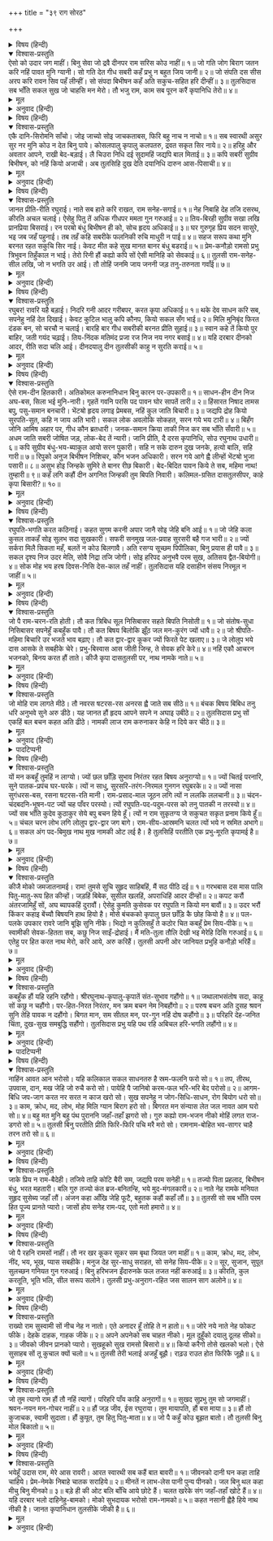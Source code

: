 +++
title = "३९ राग सोरठ"

+++


<details><summary>विषय (हिन्दी)</summary>

(१६२)
</details>

<details open><summary>विश्वास-प्रस्तुति</summary>
ऐसो को उदार जग माहीं।  
बिनु सेवा जो द्रवै दीनपर राम सरिस कोउ नाहीं॥ १॥  
जो गति जोग बिराग जतन करि नहिं पावत मुनि ग्यानी।  
सो गति देत गीध सबरी कहँ प्रभु न बहुत जिय जानी॥ २॥  
जो संपति दस सीस अरप करि रावन सिव पहँ लीन्हीं।  
सो संपदा बिभीषन कहँ अति सकुच-सहित हरि दीन्हीं॥ ३॥  
तुलसिदास सब भाँति सकल सुख जो चाहसि मन मेरो।  
तौ भजु राम, काम सब पूरन करैं कृपानिधि तेरो॥ ४॥
</details>

<details><summary>मूल</summary>

ऐसो को उदार जग माहीं।  
बिनु सेवा जो द्रवै दीनपर राम सरिस कोउ नाहीं॥ १॥  
जो गति जोग बिराग जतन करि नहिं पावत मुनि ग्यानी।  
सो गति देत गीध सबरी कहँ प्रभु न बहुत जिय जानी॥ २॥  
जो संपति दस सीस अरप करि रावन सिव पहँ लीन्हीं।  
सो संपदा बिभीषन कहँ अति सकुच-सहित हरि दीन्हीं॥ ३॥  
तुलसिदास सब भाँति सकल सुख जो चाहसि मन मेरो।  
तौ भजु राम, काम सब पूरन करैं कृपानिधि तेरो॥ ४॥
</details>

<details><summary>अनुवाद (हिन्दी)</summary>

भावार्थ—संसारमें ऐसा कौन उदार है, जो बिना ही सेवा किये दीन-दु:खियोंपर (उन्हें देखते ही) द्रवित हो जाता हो? ऐसे एक श्रीरामचन्द्र ही हैं, उनके समान दूसरा कोई नहीं॥ १॥ बड़े-बड़े ज्ञानी मुनि योग, वैराग्य आदि अनेक साधन करके भी जिस परम गतिको नहीं पाते, वह गति प्रभु रघुनाथजीने गीध और शबरीतकको दे दी और उसको उन्होंने अपने मनमें कुछ बहुत नहीं समझा॥ २॥ जिस सम्पत्तिको रावणने शिवजीको अपने दसों सिर चढ़ाकर प्राप्त किया था; वही सम्पत्ति श्रीरामजीने बड़े ही संकोचके साथ विभीषणको दे डाली॥ ३॥ तुलसीदास कहते हैं कि अरे मेरे मन, जो तू सब तरहसे सब सुख चाहता है, तो श्रीरामजीका भजन कर। कृपानिधान प्रभु तेरी सारी कामनाएँ पूरी कर देंगे॥ ४॥
</details>

<details><summary>विषय (हिन्दी)</summary>

(१६३)
</details>

<details open><summary>विश्वास-प्रस्तुति</summary>
एकै दानि-सिरोमनि साँचो।  
जोइ जाच्यो सोइ जाचकताबस, फिरि बहु नाच न नाचो॥ १॥  
सब स्वारथी असुर सुर नर मुनि कोउ न देत बिनु पाये।  
कोसलपालु कृपालु कलपतरु, द्रवत सकृत सिर नाये॥ २॥  
हरिहु और अवतार आपने, राखी बेद-बड़ाई।  
लै चिउरा निधि दई सुदामहिं जद्यपि बाल मिताई॥ ३॥  
कपि सबरी सुग्रीव बिभीषन, को नहिं कियो अजाची।  
अब तुलसिहि दुख देति दयानिधि दारुन आस-पिसाची॥ ४॥
</details>

<details><summary>मूल</summary>

एकै दानि-सिरोमनि साँचो।  
जोइ जाच्यो सोइ जाचकताबस, फिरि बहु नाच न नाचो॥ १॥  
सब स्वारथी असुर सुर नर मुनि कोउ न देत बिनु पाये।  
कोसलपालु कृपालु कलपतरु, द्रवत सकृत सिर नाये॥ २॥  
हरिहु और अवतार आपने, राखी बेद-बड़ाई।  
लै चिउरा निधि दई सुदामहिं जद्यपि बाल मिताई॥ ३॥  
कपि सबरी सुग्रीव बिभीषन, को नहिं कियो अजाची।  
अब तुलसिहि दुख देति दयानिधि दारुन आस-पिसाची॥ ४॥
</details>

<details><summary>अनुवाद (हिन्दी)</summary>

भावार्थ—हे श्रीराम! सच्चे दानियोंमें शिरोमणि एक आप ही हैं। जिस किसीने (एक बार) आपसे माँगा, फिर उसे माँगनेके लिये बहुत नाच नहीं नाचने पड़े अर्थात् वह पूर्णकाम हो गया॥ १॥ दैत्य, देवता, मनुष्य, मुनि—ये सभी स्वार्थी हैं। बिना कुछ लिये कोई कुछ नहीं देते। किन्तु हे कोशलपति! आप ऐसे कृपालु कल्पतरु हैं, जो एक बार प्रणाम करते ही कृपावश पिघल जाते हैं॥ २॥ आपने अपने दूसरे-दूसरे अवतारोंमें भी वेदोंकी मर्यादा पाली है। जैसे, यद्यपि सुदामासे आपकी बचपनकी मित्रता थी, पर उससे जब चिउरा ले लिये, तभी उसे सम्पत्ति प्रदान की॥ ३॥ हे रामजी! आपने सुग्रीव, शबरी, विभीषण और हनुमान् इनमेंसे किस-किसको याचनारहित (पूर्णकाम) नहीं कर दिया। हे दयानिधे! अब तुलसीको यह दारुण आशारूपी पिशाचिनी दु:ख दे रही है (इससे मेरा पिण्ड छुड़ा दो और मुझे भी अपने दर्शन देकर कृतार्थ करो)॥ ४॥
</details>

<details><summary>विषय (हिन्दी)</summary>

(१६४)
</details>

<details open><summary>विश्वास-प्रस्तुति</summary>
जानत प्रीति-रीति रघुराई।  
नाते सब हाते करि राखत, राम सनेह-सगाई॥ १॥  
नेह निबाहि देह तजि दसरथ, कीरति अचल चलाई।  
ऐसेहु पितु तें अधिक गीधपर ममता गुन गरुआई॥ २॥  
तिय-बिरही सुग्रीव सखा लखि प्रानप्रिया बिसराई।  
रन परॺो बंधु बिभीषन ही को, सोच हृदय अधिकाई॥ ३॥  
घर गुरुगृह प्रिय सदन सासुरे, भइ जब जहँ पहुनाई।  
तब तहँ कहि सबरीके फलनिकी रुचि माधुरी न पाई॥ ४॥  
सहज सरूप कथा मुनि बरनत रहत सकुचि सिर नाई।  
केवट मीत कहे सुख मानत बानर बंधु बडराई॥ ५॥  
प्रेम-कनौड़ो रामसो प्रभु त्रिभुवन तिहुँकाल न भाई।  
तेरो रिनी हौं कह्यो कपि सों ऐसी मानिहि को सेवकाई॥ ६॥  
तुलसी राम-सनेह-सील लखि, जो न भगति उर आई।  
तौ तोहिं जनमि जाय जननी जड़ तनु-तरुनता गवाँई॥ ७॥
</details>

<details><summary>मूल</summary>

जानत प्रीति-रीति रघुराई।  
नाते सब हाते करि राखत, राम सनेह-सगाई॥ १॥  
नेह निबाहि देह तजि दसरथ, कीरति अचल चलाई।  
ऐसेहु पितु तें अधिक गीधपर ममता गुन गरुआई॥ २॥  
तिय-बिरही सुग्रीव सखा लखि प्रानप्रिया बिसराई।  
रन परॺो बंधु बिभीषन ही को, सोच हृदय अधिकाई॥ ३॥  
घर गुरुगृह प्रिय सदन सासुरे, भइ जब जहँ पहुनाई।  
तब तहँ कहि सबरीके फलनिकी रुचि माधुरी न पाई॥ ४॥  
सहज सरूप कथा मुनि बरनत रहत सकुचि सिर नाई।  
केवट मीत कहे सुख मानत बानर बंधु बडराई॥ ५॥  
प्रेम-कनौड़ो रामसो प्रभु त्रिभुवन तिहुँकाल न भाई।  
तेरो रिनी हौं कह्यो कपि सों ऐसी मानिहि को सेवकाई॥ ६॥  
तुलसी राम-सनेह-सील लखि, जो न भगति उर आई।  
तौ तोहिं जनमि जाय जननी जड़ तनु-तरुनता गवाँई॥ ७॥
</details>

<details><summary>अनुवाद (हिन्दी)</summary>

भावार्थ—प्रीतिकी रीति एक श्रीरघुनाथजी ही जानते हैं। श्रीरामजी सब नातोंको छोड़कर केवल प्रेमका ही नाता रखते हैं॥ १॥ जिन महाराज दशरथने प्रेमके निभानेमें शरीर छोड़कर, अपनी अचल कीर्ति स्थापित कर दी, उन प्रेमी पितासे भी आपने जटायु गीधपर अधिक ममता और गुण-गौरवता दिखायी, (दशरथका मरण रामके सामने नहीं हुआ, परन्तु प्यारे गीधके प्राण तो रामकी गोदमें निकले और हाथों पिण्डदान देकर उसका उद्धार किया)॥ २॥ मित्र सुग्रीवको स्त्रीके विरहमें देखकर आपने अपनी प्राणाधिका प्यारी सीताजीको भी भुला दिया (जानकीजीका पता लगानेकी बात भुला पहले बालिको मारकर सुग्रीवका दु:ख दूर किया)। रणभूमिमें शक्तिके लगनेसे प्यारे भाई लक्ष्मण मूर्च्छित होकर पड़े हैं, पर (उनका दु:ख भूलकर) आप हृदयमें विभीषणहीकी चिन्ता करने लगे (कि जब लक्ष्मण ही न बचेंगे, तब मैं रावणके साथ युद्ध करके क्या करूँगा? ऐसा होनेपर वानर, भालु तो अपने घर चले जायँगे, परन्तु बेचारा विभीषण कहाँ जायगा?)॥ ३॥ घरमें, गुरु वसिष्ठके आश्रममें, प्रिय मित्रोंके यहाँ अथवा ससुरालमें, जब-जब जहाँ आपकी मेहमानी हुई, तब वहाँ आपने यही कहा, कि मुझे जैसा शबरीके बेरोंमें स्वाद और मिठास मिला था, वैसा कहीं नहीं मिला॥ ४॥ जब मुनिलोग आपके सहज स्वरूप अर्थात् निर्गुण परमात्म-स्वरूपका बखान करने लगते हैं, तब तो आप लज्जाके मारे सिर झुका लिया करते हैं। किन्तु जब केवट और बंदर आपको ‘मित्र’ एवं ‘भाई’ कहते हैं, तो अपनी बड़ाई मानते हैं (अथवा केवटका मित्र कहे जानेपर आप प्रसन्न होते हैं और वानरबन्धु कहलानेमें अपना बड़प्पन समझते हैं)॥ ५॥ हे भाई! रघुनाथजीके समान प्रेमके वश रहनेवाला तीनों लोकों और तीनों कालोंमें दूसरा कोई नहीं है। जिन्होंने हनुमान् जी से यहाँतक कह दिया कि ‘मैं तेरा ऋणी हूँ’ उनके समान सेवाके लिये कृतज्ञ होनेवाला और कौन है?॥ ६॥ हे तुलसी! श्रीरामचन्द्रजीका ऐसा स्नेह और शील देखकर भी उनके प्रति यदि तेरे हृदयमें भक्तिका उदय न हुआ, तो तुझे जन्म देकर तेरी माँने व्यर्थ ही अपनी जवानी खोयी॥ ७॥
</details>

<details><summary>विषय (हिन्दी)</summary>

(१६५)
</details>

<details open><summary>विश्वास-प्रस्तुति</summary>
रघुबर! रावरि यहै बड़ाई।  
निदरि गनी आदर गरीबपर, करत कृपा अधिकाई॥ १॥  
थके देव साधन करि सब, सपनेहु नहिं देत दिखाई।  
केवट कुटिल भालु कपि कौनप, कियो सकल सँग भाई॥ २॥  
मिलि मुनिबृंद फिरत दंडक बन, सो चरचौ न चलाई।  
बारहि बार गीध सबरीकी बरनत प्रीति सुहाई॥ ३॥  
स्वान कहे तें कियो पुर बाहिर, जती गयंद चढ़ाई।  
तिय-निंदक मतिमंद प्रजा रज निज नय नगर बसाई॥ ४॥  
यहि दरबार दीनको आदर, रीति सदा चलि आई।  
दीनदयालु दीन तुलसीकी काहु न सुरति कराई॥ ५॥
</details>

<details><summary>मूल</summary>

रघुबर! रावरि यहै बड़ाई।  
निदरि गनी आदर गरीबपर, करत कृपा अधिकाई॥ १॥  
थके देव साधन करि सब, सपनेहु नहिं देत दिखाई।  
केवट कुटिल भालु कपि कौनप, कियो सकल सँग भाई॥ २॥  
मिलि मुनिबृंद फिरत दंडक बन, सो चरचौ न चलाई।  
बारहि बार गीध सबरीकी बरनत प्रीति सुहाई॥ ३॥  
स्वान कहे तें कियो पुर बाहिर, जती गयंद चढ़ाई।  
तिय-निंदक मतिमंद प्रजा रज निज नय नगर बसाई॥ ४॥  
यहि दरबार दीनको आदर, रीति सदा चलि आई।  
दीनदयालु दीन तुलसीकी काहु न सुरति कराई॥ ५॥
</details>

<details><summary>अनुवाद (हिन्दी)</summary>

भावार्थ—हे रघुश्रेष्ठ! आपकी यही बड़ाई है कि आप धनियोंका—धनान्धों या गण्यमान्योंका (धन, विद्या या पदके अभिमानियोंका) अनादर कर गरीबोंका आदर करते हैं, उनपर बड़ी कृपा करते हैं॥ १॥ देवता अनेक साधन करके थक गये, पर उन्हें आपने स्वप्नमें भी दर्शन न दिया, किन्तु निषाद एवं कपटी रीछ, बंदर और राक्षस (विभीषण)-के साथ भाई-चारा कर लिया, (इसीलिये कि ये सब दीन-निरभिमानी थे)॥ २॥ दण्डकारण्यमें घूमते तो फिरे मुनियोंके साथ हिलमिलकर, परन्तु उनकी तो चर्चातक नहीं चलायी, लेकिन गीध (जटायु) और शबरीके प्रेमका बारंबार सुन्दर बखान करना आपको सदा अच्छा लगा। (यहाँ भी वही दीनता और निरभिमानकी बात है)॥ ३॥ कुत्तेके कहनेपर संन्यासीको तो हाथीपर चढ़ाकर नगरके बाहर निकाल दिया और श्रीसीताजीकी झूठी निन्दा करनेवाले मूर्ख धोबीको अपनी प्रजा समझकर, नीतिसे अपने नगर अयोध्यामें बसा लिया (क्योंकि वह दीन-गरीब था)॥ ४॥ (इससे सिद्ध है कि) इस दरबारमें, रामराज्यमें, दीनोंके आदर करनेकी रीति सदासे चली आ रही है। किन्तु हे दीनदयालु! (क्या) इस दीन तुलसीका ध्यान आपको (आजतक) किसीने नहीं दिलाया॥ ५॥
</details>

<details><summary>विषय (हिन्दी)</summary>

(१६६)
</details>

<details open><summary>विश्वास-प्रस्तुति</summary>
ऐसे राम-दीन हितकारी।  
अतिकोमल करुनानिधान बिनु कारन पर-उपकारी॥ १॥  
साधन-हीन दीन निज अघ-बस, सिला भई मुनि-नारी।  
गृहतें गवनि परसि पद पावन घोर सापतें तारी॥ २॥  
हिंसारत निषाद तामस बपु, पसु-समान बनचारी।  
भेंटॺो हृदय लगाइ प्रेमबस, नहिं कुल जाति बिचारी॥ ३॥  
जद्यपि द्रोह कियो सुरपति-सुत, कहि न जाय अति भारी।  
सकल लोक अवलोकि सोकहत, सरन गये भय टारी॥ ४॥  
बिहँग जोनि आमिष अहार पर, गीध कौन ब्रतधारी।  
जनक-समान क्रिया ताकी निज कर सब भाँति सँवारी॥ ५॥  
अधम जाति सबरी जोषित जड़, लोक-बेद तें न्यारी।  
जानि प्रीति, दै दरस कृपानिधि, सोउ रघुनाथ उधारी॥ ६॥  
कपि सुग्रीव बंधु-भय-ब्याकुल आयो सरन पुकारी।  
सहि न सके दारुन दुख जनके, हत्यो बालि, सहि गारी॥ ७॥  
रिपुको अनुज बिभीषन निशिचर, कौन भजन अधिकारी।  
सरन गये आगे ह्वै लीन्हों भेंटॺो भुजा पसारी॥ ८॥  
असुभ होइ जिन्हके सुमिरे ते बानर रीछ बिकारी।  
बेद-बिदित पावन किये ते सब, महिमा नाथ! तुम्हारी॥ ९॥  
कहँ लगि कहौं दीन अगनित जिन्हकी तुम बिपति निवारी।  
कलिमल-ग्रसित दासतुलसीपर, काहे कृपा बिसारी?॥ १०॥
</details>

<details><summary>मूल</summary>

ऐसे राम-दीन हितकारी।  
अतिकोमल करुनानिधान बिनु कारन पर-उपकारी॥ १॥  
साधन-हीन दीन निज अघ-बस, सिला भई मुनि-नारी।  
गृहतें गवनि परसि पद पावन घोर सापतें तारी॥ २॥  
हिंसारत निषाद तामस बपु, पसु-समान बनचारी।  
भेंटॺो हृदय लगाइ प्रेमबस, नहिं कुल जाति बिचारी॥ ३॥  
जद्यपि द्रोह कियो सुरपति-सुत, कहि न जाय अति भारी।  
सकल लोक अवलोकि सोकहत, सरन गये भय टारी॥ ४॥  
बिहँग जोनि आमिष अहार पर, गीध कौन ब्रतधारी।  
जनक-समान क्रिया ताकी निज कर सब भाँति सँवारी॥ ५॥  
अधम जाति सबरी जोषित जड़, लोक-बेद तें न्यारी।  
जानि प्रीति, दै दरस कृपानिधि, सोउ रघुनाथ उधारी॥ ६॥  
कपि सुग्रीव बंधु-भय-ब्याकुल आयो सरन पुकारी।  
सहि न सके दारुन दुख जनके, हत्यो बालि, सहि गारी॥ ७॥  
रिपुको अनुज बिभीषन निशिचर, कौन भजन अधिकारी।  
सरन गये आगे ह्वै लीन्हों भेंटॺो भुजा पसारी॥ ८॥  
असुभ होइ जिन्हके सुमिरे ते बानर रीछ बिकारी।  
बेद-बिदित पावन किये ते सब, महिमा नाथ! तुम्हारी॥ ९॥  
कहँ लगि कहौं दीन अगनित जिन्हकी तुम बिपति निवारी।  
कलिमल-ग्रसित दासतुलसीपर, काहे कृपा बिसारी?॥ १०॥
</details>

<details><summary>अनुवाद (हिन्दी)</summary>

भावार्थ—दीनोंका ऐसा हित करनेवाले श्रीरामचन्द्रजी हैं, वे अति कोमल, करुणाके भण्डार और बिना ही कारण दूसरोंका उपकार करनेवाले हैं॥ १॥ साधनोंसे रहित, दीन, गौतम ऋषिकी स्त्री अहल्या, अपने पापोंके कारण शिला हो गयी थी। उसे आपने घरसे चलकर, अपने पवित्र चरणसे छूकर, घोर शापसे छुड़ा दिया॥ २॥ हिंसामें रत गुह निषाद जिसका तामसी शरीर था, और जो पशुकी तरह वनमें फिरता रहता था, उसे आपने वंश और जातिका विचार किये बिना ही, प्रेमके वश होकर हृदयसे लगा लिया॥ ३॥ यद्यपि इन्द्रके पुत्र जयन्तने (काकरूपसे श्रीसीताजीके चरणमें चोंच मारकर) इतना भारी अपराध किया था, कि कुछ कहा नहीं जा सकता तथापि जब वह (बाणके मारे घबराकर रक्षाके लिये) सब लोकोंको देख फिरा और फिर शोकसे व्याकुल होकर शरणमें आया, तब उसका सारा भय दूर कर दिया॥ ४॥ जटायु गीध पक्षीकी योनिका था, सदा मांस खाया करता था। उसने ऐसा कौन-सा व्रत धारण किया था कि जिसकी आपने अपने हाथसे, पिताके समान अन्त्येष्टि-क्रिया कर सब बातें सुधार दीं, अर्थात्  मुक्ति प्रदान कर दी॥ ५॥ शबरी नीच जातिकी मूर्खा स्त्री थी। जो लोक और वेद दोनोंसे ही बाहर थी। परन्तु उसका सच्चा प्रेम समझकर कृपालु रघुनाथजीने उसे भी कृपापूर्वक दर्शन देकर उद्धार कर दिया॥ ६॥ सुग्रीव बन्दर अपने भाई (बालि)-के भयसे व्याकुल होकर जब पुकारता हुआ आपकी शरणमें आया, तब आप अपने उस दासका दारुण दु:ख नहीं सह सके और गालियाँ सहकर भी बालिका वध कर डाला॥ ७॥ विभीषण, शत्रु (रावण)-का भाई था और जातिका राक्षस था! वह किस भजनका अधिकारी था? किन्तु जब वह आपकी शरणमें आया तब आपने उसे आगे बढ़कर लिया और भुजा पसारकर हृदयसे लगाया॥ ८॥ बन्दर और रीछ ऐसे अधर्मी हैं कि उनका नामतक लेनेसे अमंगल होता है, किंतु हे नाथ! उनको भी आपने पवित्र बना दिया। वेद इस बातके साक्षी हैं। यह सब आपकी महिमा है॥ ९॥ मैं कहाँतक कहूँ ऐसे असंख्य दीन हैं, जिनकी विपत्तियाँ आपने दूर कर दी हैं, किन्तु न जाने इस तुलसीदासपर, जो कलियुगके पापोंसे जकड़ा हुआ है, आप कृपा करना क्यों भूल गये॥ १०॥
</details>

<details><summary>विषय (हिन्दी)</summary>

(१६७)
</details>

<details open><summary>विश्वास-प्रस्तुति</summary>
रघुपति-भगति करत कठिनाई।  
कहत सुगम करनी अपार जानै सोइ जेहि बनि आई॥ १॥  
जो जेहि कला कुसल ताकहँ सोइ सुलभ सदा सुखकारी।  
सफरी सनमुख जल-प्रवाह सुरसरी बहै गज भारी॥ २॥  
ज्यों सर्करा मिलै सिकता महँ, बलतें न कोउ बिलगावै।  
अति रसग्य सूच्छम पिपीलिका, बिनु प्रयास ही पावै॥ ३॥  
सकल दृश्य निज उदर मेलि, सोवै निद्रा तजि जोगी।  
सोइ हरिपद अनुभवै परम सुख, अतिसय द्वैत-बियोगी॥ ४॥  
सोक मोह भय हरष दिवस-निसि देस-काल तहँ नाहीं।  
तुलसिदास यहि दसाहीन संसय निरमूल न जाहीं॥ ५॥
</details>

<details><summary>मूल</summary>

रघुपति-भगति करत कठिनाई।  
कहत सुगम करनी अपार जानै सोइ जेहि बनि आई॥ १॥  
जो जेहि कला कुसल ताकहँ सोइ सुलभ सदा सुखकारी।  
सफरी सनमुख जल-प्रवाह सुरसरी बहै गज भारी॥ २॥  
ज्यों सर्करा मिलै सिकता महँ, बलतें न कोउ बिलगावै।  
अति रसग्य सूच्छम पिपीलिका, बिनु प्रयास ही पावै॥ ३॥  
सकल दृश्य निज उदर मेलि, सोवै निद्रा तजि जोगी।  
सोइ हरिपद अनुभवै परम सुख, अतिसय द्वैत-बियोगी॥ ४॥  
सोक मोह भय हरष दिवस-निसि देस-काल तहँ नाहीं।  
तुलसिदास यहि दसाहीन संसय निरमूल न जाहीं॥ ५॥
</details>

<details><summary>अनुवाद (हिन्दी)</summary>

भावार्थ—श्रीरघुनाथजीकी भक्ति करनेमें बड़ी कठिनता है। कहना तो सहज है, पर उसका करना कठिन। इसे वही जानता है जिससे वह करते बन गयी॥ १॥ जो जिस कलामें चतुर हैं, उसीके लिये वह सरल और सदा सुख देनेवाली है। जैसे (छोटी-सी) मछली तो गंगाजीकी धाराके सामने चली जाती है, पर बड़ा भारी हाथी बह जाता है (क्योंकि मछलीकी तरह उसमें तैरना नहीं जानता)॥ २॥ जैसे यदि धूलमें चीनी मिल जाय तो उसे कोई भी जोर लगाकर अलग नहीं कर सकता, किन्तु उसके रसको जाननेवाली एक छोटी-सी चींटी उसे अनायास ही (अलग करके) पा जाती है॥ ३॥ जो योगी दृश्यमात्रको अपने पेटमें रख (ब्रह्ममें मायाको समेटकर, परमेश्वररूप कारणमें कार्यरूप जगत् का लय करके) (अज्ञान) निद्राको त्यागकर सोता है, वही द्वैतसे आत्यन्तिकरूपसे मुक्त हुआ पुरुष भगवान् के परम पदके परमानन्दकी प्रत्यक्ष अनुभूति कर सकता है॥ ४॥ इस अवस्थामें शोक, मोह, भय, हर्ष, दिन-रात और देश-काल नहीं रह जाते। (एक सच्चिदानन्दघन प्रभु ही रह जाता है।) किन्तु हे तुलसीदास! जबतक इस दशाकी प्राप्ति नहीं होती, तबतक संशयका समूल नाश नहीं होता॥ ५॥
</details>

<details><summary>विषय (हिन्दी)</summary>

(१६८)
</details>

<details open><summary>विश्वास-प्रस्तुति</summary>
जो पै राम-चरन-रति होती।  
तौ कत त्रिबिध सूल निसिबासर सहते बिपति निसोती॥ १॥  
जो संतोष-सुधा निसिबासर सपनेहुँ कबहुँक पावै।  
तौ कत बिषय बिलोकि झूँठ जल मन-कुरंग ज्यों धावै॥ २॥  
जो श्रीपति-महिमा बिचारि उर भजते भाव बढ़ाए।  
तौ कत द्वार-द्वार कूकर ज्यों फिरते पेट खलाए॥ ३॥  
जे लोलुप भये दास आसके ते सबहीके चेरे।  
प्रभु-बिस्वास आस जीती जिन्ह, ते सेवक हरि केरे॥ ४॥  
नहिं एकौ आचरन भजनको, बिनय करत हौं ताते।  
कीजै कृपा दासतुलसी पर, नाथ नामके नाते॥ ५॥
</details>

<details><summary>मूल</summary>

जो पै राम-चरन-रति होती।  
तौ कत त्रिबिध सूल निसिबासर सहते बिपति निसोती॥ १॥  
जो संतोष-सुधा निसिबासर सपनेहुँ कबहुँक पावै।  
तौ कत बिषय बिलोकि झूँठ जल मन-कुरंग ज्यों धावै॥ २॥  
जो श्रीपति-महिमा बिचारि उर भजते भाव बढ़ाए।  
तौ कत द्वार-द्वार कूकर ज्यों फिरते पेट खलाए॥ ३॥  
जे लोलुप भये दास आसके ते सबहीके चेरे।  
प्रभु-बिस्वास आस जीती जिन्ह, ते सेवक हरि केरे॥ ४॥  
नहिं एकौ आचरन भजनको, बिनय करत हौं ताते।  
कीजै कृपा दासतुलसी पर, नाथ नामके नाते॥ ५॥
</details>

<details><summary>अनुवाद (हिन्दी)</summary>

भावार्थ—यदि श्रीरामचन्द्रजीके चरणोंमें प्रेम होता, तो रात-दिन तीनों प्रकारके कष्ट और निखालिस विपत्ति ही क्यों सहनी पड़ती॥ १॥ यदि यह मन दिन-रातमें कभी स्वप्नमें भी सन्तोषरूपी अमृत पा जाय तो विषयरूपी झूठे मृग-जलको देखकर उसके पीछे यह मृग बनकर क्यों दौड़े?॥ २॥ यदि हम भगवान् लक्ष्मीकान्तकी महिमाका हृदयमें विचारकर प्रेम बढ़ाकर उनका भजन करते, तो आज कुत्तेकी तरह द्वार-द्वार पेट दिखाते हुए क्यों मारे-मारे फिरते?॥ ३॥ जो लोभी आशाके दास बन गये हैं, वे तो सभीके गुलाम हैं (विषयोंकी आशा रखनेवालेको ही सबकी गुलामी करनी पड़ती है) और जिन्होंने भगवान् में विश्वास करके आशाको जीत लिया है, वे ही भगवान् के सच्चे सेवक हैं॥ ४॥ मैं आपसे इसलिये विनय कर रहा हूँ कि मुझमें भजनका तो एक भी आचरण नहीं है। (केवल आपका नाम जपता हूँ) हे नाथ! तुलसीदासपर इस नामके नातेसे ही कृपा कीजिये॥ ५॥
</details>

<details><summary>विषय (हिन्दी)</summary>

(१६९)
</details>

<details open><summary>विश्वास-प्रस्तुति</summary>
जो मोहि राम लागते मीठे।  
तौ नवरस षटरस-रस अनरस ह्वै जाते सब सीठे॥ १॥  
बंचक बिषय बिबिध तनु धरि अनुभवे सुने अरु डीठे।  
यह जानत हौं हृदय आपने सपने न अघाइ उबीठे॥ २॥  
तुलसिदास प्रभु सों एकहिं बल बचन कहत अति ढीठे।  
नामकी लाज राम करुनाकर केहि न दिये कर चीठे॥ ३॥
</details>

<details><summary>मूल</summary>

जो मोहि राम लागते मीठे।  
तौ नवरस षटरस-रस अनरस ह्वै जाते सब सीठे॥ १॥  
बंचक बिषय बिबिध तनु धरि अनुभवे सुने अरु डीठे।  
यह जानत हौं हृदय आपने सपने न अघाइ उबीठे॥ २॥  
तुलसिदास प्रभु सों एकहिं बल बचन कहत अति ढीठे।  
नामकी लाज राम करुनाकर केहि न दिये कर चीठे॥ ३॥
</details>

<details><summary>अनुवाद (हिन्दी)</summary>

भावार्थ—यदि मुझे श्रीरामचन्द्रजी ही मीठे लगे होते, तो (साहित्यके) नवरस१ एवं (भोजनके) छ: रस२ नीरस और फीके पड़ जाते (पर रामजी मीठे नहीं लगते, इसीलिये विषयभोग मीठे मालूम होते हैं)॥ १॥ मैं भाँति-भाँतिके शरीर धारण कर यह अनुभव कर चुका हूँ तथा मैंने सुना और देखा भी है कि (संसारके) विषय ठग हैं। (मायामें भुलाकर परमार्थरूपी धन हर लेते हैं) यद्यपि यह मैं अपने जीमें अच्छी तरह जानता हूँ, तथापि कभी स्वपनमें भी, इनसे तृप्त होकर मेरा मन नहीं उकताया (कैसी नीचता है?)॥ २॥ पर तुलसीदास अपने स्वामी श्रीरघुनाथजीसे एक ही बलपर ये ढिठाई भरे वचन कह रहा है। (और वह बल यह है कि) हे नाथ! आपने अपने नामकी लाजसे किस-किसको दया करके (भवबन्धनसे छूटनेके लिये) परवाने नहीं लिख दिये हैं? (जिसने आपका नाम लिया, उसीको मुक्तिका परवाना मिल गया, इसीलिये मैं भी यों कह रहा हूँ)॥ ३॥
</details>

<details><summary>पादटिप्पनी</summary>

१. शृंगार, हास्य, करुण, वीर, रौद्र, भयानक, बीभत्स, अद्भुत और शान्त साहित्यके ये नौ रस हैं।  
२.  कड़ुआ, तीखा, मीठा, कसैला, खट्टा और नमकीन—ये छ: भोजनके रस हैं।
</details>

<details><summary>विषय (हिन्दी)</summary>

(१७०)
</details>

<details open><summary>विश्वास-प्रस्तुति</summary>
यों मन कबहूँ तुमहिं न लाग्यो।  
ज्यों छल छाँड़ि सुभाव निरंतर रहत बिषय अनुराग्यो॥ १॥  
ज्यों चितई परनारि, सुने पातक-प्रपंच घर-घरके।  
त्यों न साधु, सुरसरि-तरंग-निरमल गुनगन रघुबरके॥ २॥  
ज्यों नासा सुगंधरस-बस, रसना षटरस-रति मानी।  
राम-प्रसाद-माल जूठन लगि त्यों न ललकि ललचानी॥ ३॥  
चंदन-चंदबदनि-भूषन-पट ज्यों चह पाँवर परस्यो।  
त्यों रघुपति-पद-पदुम-परस को तनु पातकी न तरस्यो॥ ४॥  
ज्यों सब भाँति कुदेव कुठाकुर सेये बपु बचन हिये हूँ।  
त्यों न राम सुकृतग्य जे सकुचत सकृत प्रनाम किये हूँ॥ ५॥  
चंचल चरन लोभ लगि लोलुप द्वार-द्वार जग बागे।  
राम-सीय-आस्रमनि चलत त्यों भये न स्रमित अभागे॥ ६॥  
सकल अंग पद-बिमुख नाथ मुख नामकी ओट लई है।  
है तुलसिहिं परतीति एक प्रभु-मूरति कृपामई है॥ ७॥
</details>

<details><summary>मूल</summary>

यों मन कबहूँ तुमहिं न लाग्यो।  
ज्यों छल छाँड़ि सुभाव निरंतर रहत बिषय अनुराग्यो॥ १॥  
ज्यों चितई परनारि, सुने पातक-प्रपंच घर-घरके।  
त्यों न साधु, सुरसरि-तरंग-निरमल गुनगन रघुबरके॥ २॥  
ज्यों नासा सुगंधरस-बस, रसना षटरस-रति मानी।  
राम-प्रसाद-माल जूठन लगि त्यों न ललकि ललचानी॥ ३॥  
चंदन-चंदबदनि-भूषन-पट ज्यों चह पाँवर परस्यो।  
त्यों रघुपति-पद-पदुम-परस को तनु पातकी न तरस्यो॥ ४॥  
ज्यों सब भाँति कुदेव कुठाकुर सेये बपु बचन हिये हूँ।  
त्यों न राम सुकृतग्य जे सकुचत सकृत प्रनाम किये हूँ॥ ५॥  
चंचल चरन लोभ लगि लोलुप द्वार-द्वार जग बागे।  
राम-सीय-आस्रमनि चलत त्यों भये न स्रमित अभागे॥ ६॥  
सकल अंग पद-बिमुख नाथ मुख नामकी ओट लई है।  
है तुलसिहिं परतीति एक प्रभु-मूरति कृपामई है॥ ७॥
</details>

<details><summary>अनुवाद (हिन्दी)</summary>

भावार्थ—मेरा मन आपसे ऐसा कभी नहीं लगा, जैसा कि वह कपट छोड़कर, स्वभावसे ही निरन्तर विषयोंमें लगा रहता है॥ १॥ जैसे मैं परायी स्त्रीको ताकता फिरता हूँ, घर-घरके पापभरे प्रपंच सुनता हूँ, वैसे न तो कभी साधुओंके दर्शन करता हूँ, और न गंगाजीकी निर्मल तरंगोंके समान श्रीरघुनाथजीकी गुणावली ही सुनता हूँ॥ २॥ जैसे नाक अच्छी-अच्छी सुगन्धके रसके अधीन रहती है, और जीभ छ: रसोंसे प्रेम करती है, वैसे यह नाक भगवान् पर चढ़ी हुई मालाके लिये और जीभ भगवत्-प्रसादके लिये कभी ललक-ललककर नहीं ललचाती॥ ३॥ जैसे यह अधम शरीर चन्दन, चन्द्रवदनी युवती, सुन्दर गहने और (मुलायम) कपड़ोंको स्पर्श करना चाहता है, वैसे श्रीरघुनाथजीके चरणकमलोंका स्पर्श करनेके लिये यह कभी नहीं तरसता॥ ४॥ जैसे मैंने शरीर, वचन और हृदयसे, बुरे-बुरे देवों और दुष्ट स्वामियोंकी सब प्रकारसे सेवा की, वैसे उन रघुनाथजीकी सेवा कभी नहीं की, जो (तनिक सेवासे) अपनेको खूब ही कृतज्ञ मानने लगते हैं और एक बार प्रणाम करते ही (अपार करुणाके कारण) सकुचा जाते हैं॥ ५॥ जैसे इन चंचल चरणोंने लोभवश, लालची बनकर द्वार-द्वार ठोकरें खायी हैं, वैसे ये अभागे श्रीसीतारामजीके (पुण्य) आश्रमोंमें जाकर कभी स्वप्नमें भी नहीं थके। (स्वप्नमें भी कभी भगवान् के पुण्य आश्रमोंमें जानेका कष्ट नहीं उठाया)॥ ६॥ हे प्रभो! (इस प्रकार) मेरे सभी अंग आपके चरणोंसे विमुख हैं। केवल इस मुखसे आपके नामकी ओट ले रखी है (और यह इसलिये कि) तुलसीको एक यही निश्चय है कि आपकी मूर्ति कृपामयी है। (आप कृपासागर होनेके कारण, नामके प्रभावसे मुझे अवश्य अपना लेंगे)॥ ७॥
</details>

<details><summary>विषय (हिन्दी)</summary>

(१७१)
</details>

<details open><summary>विश्वास-प्रस्तुति</summary>
कीजै मोको जमजातनामई।  
राम! तुमसे सुचि सुहृद साहिबहिं, मैं सठ पीठि दई॥ १॥  
गरभबास दस मास पालि पितु-मातु-रूप हित कीन्हों।  
जड़हिं बिबेक, सुसील खलहिं, अपराधिहिं आदर दीन्हों॥ २॥  
कपट करौं अंतरजामिहुँ सों, अघ ब्यापकहिं दुरावौं।  
ऐसेहु कुमति कुसेवक पर रघुपति न कियो मन बावौं॥ ३॥  
उदर भरौं किंकर कहाइ बेंच्यौ बिषयनि हाथ हियो है।  
मोसे बंचकको कृपालु छल छाँड़ि कै छोह कियो है॥ ४॥  
पल-पलके उपकार रावरे जानि बूझि सुनि नीके।  
भिद्यो न कुलिसहुँ ते कठोर चित कबहुँ प्रेम सिय-पीके॥ ५॥  
स्वामीकी सेवक-हितता सब, कछु निज साइँ-द्रोहाई।  
मैं मति-तुला तौलि देखी भइ मेरेहि दिसि गरुआई॥ ६॥  
एतेहु पर हित करत नाथ मेरो, करि आये, अरु करिहैं।  
तुलसी अपनी ओर जानियत प्रभुहि कनौड़ो भरिहैं॥ ७॥
</details>

<details><summary>मूल</summary>

कीजै मोको जमजातनामई।  
राम! तुमसे सुचि सुहृद साहिबहिं, मैं सठ पीठि दई॥ १॥  
गरभबास दस मास पालि पितु-मातु-रूप हित कीन्हों।  
जड़हिं बिबेक, सुसील खलहिं, अपराधिहिं आदर दीन्हों॥ २॥  
कपट करौं अंतरजामिहुँ सों, अघ ब्यापकहिं दुरावौं।  
ऐसेहु कुमति कुसेवक पर रघुपति न कियो मन बावौं॥ ३॥  
उदर भरौं किंकर कहाइ बेंच्यौ बिषयनि हाथ हियो है।  
मोसे बंचकको कृपालु छल छाँड़ि कै छोह कियो है॥ ४॥  
पल-पलके उपकार रावरे जानि बूझि सुनि नीके।  
भिद्यो न कुलिसहुँ ते कठोर चित कबहुँ प्रेम सिय-पीके॥ ५॥  
स्वामीकी सेवक-हितता सब, कछु निज साइँ-द्रोहाई।  
मैं मति-तुला तौलि देखी भइ मेरेहि दिसि गरुआई॥ ६॥  
एतेहु पर हित करत नाथ मेरो, करि आये, अरु करिहैं।  
तुलसी अपनी ओर जानियत प्रभुहि कनौड़ो भरिहैं॥ ७॥
</details>

<details><summary>अनुवाद (हिन्दी)</summary>

भावार्थ—हे नाथ! मुझे तो आप यमकी यातनामें ही डाल दीजिये, (नरकोंमें ही भेजिये), क्योंकि हे श्रीरामजी! मैं ऐसा दुष्ट हूँ कि मैंने आप-सरीखे पवित्र और सुहृद् (बिना ही कारण हित करनेवाले) स्वामीको पीठ दे रखी है॥ १॥ गर्भमें आपने माता-पिताके समान दस महीनेतक मेरा पालन-पोषण कर (कितना) हित किया। मुझ मूर्खको आपने शुद्ध ज्ञान, मुझ दुष्टको सुन्दर शील और मुझ अपराधीको आदर दिया। इतनेपर भी मैं आपका भजन न करके आपसे उलटा ही चलता हूँ॥ २॥ मैं अन्तर्यामी प्रभुके साथ भी कपट करता हूँ, घट-घटमें रमनेवाले सर्वव्यापीसे अपने पाप छिपाता हूँ। (परन्तु धन्य है आपको कि) ऐसे दुर्बुद्धि और नीच नौकरपर भी हे रामजी! आपने अपना मन प्रतिकूल नहीं किया॥ ३॥ पेट तो भरता हूँ आपका दास कहाकर, किन्तु हृदयको विषयोंके हाथ बेच रखा है तो भी मुझ-सरीखे ठगपर भी हे कृपालु! आपने निष्कपटभावसे कृपा ही की है॥ ४॥ आपके पल-पलके उपकारोंको भलीभाँति जानकर, समझकर और सुनकर भी मेरा वज्रसे भी अधिक कठोर चित्त कभी श्रीजानकीनाथजीके प्रेममें नहीं भिदा॥ ५॥ मैंने जब अपनी बुद्धिरूपी तराजूपर एक ओर स्वामीकी सारी सेवक-वत्सलता और दूसरी ओर अपना जरा-सा स्वामीद्रोह रखकर तौला, तब देखनेपर मेरी ही ओरका पलड़ा भारी निकला॥ ६॥ इतनेपर भी हे नाथ! आप कृपा कर मेरा हित ही करते चले आ रहे हैं, करते हैं और करेंगे। तुलसी अपनी ओरसे जानता है कि इस कनौड़ेका (एहसानसे दबे हुएका) प्रभु ही पालन करेंगे॥ ७॥
</details>

<details><summary>विषय (हिन्दी)</summary>

(१७२)
</details>

<details open><summary>विश्वास-प्रस्तुति</summary>
कबहुँक हौं यहि रहनि रहौंगो।  
श्रीरघुनाथ-कृपालु-कृपातें संत-सुभाव गहौंगो॥ १॥  
जथालाभसंतोष सदा, काहू सों कछु न चहौंगो।  
पर-हित-निरत निरंतर, मन क्रम बचन नेम निबहौंगो॥ २॥  
परुष बचन अति दुसह श्रवन सुनि तेहि पावक न दहौंगो।  
बिगत मान, सम सीतल मन, पर-गुन नहिं दोष कहौंगो॥ ३॥  
परिहरि देह-जनित चिंता, दुख-सुख समबुद्धि सहौंगो।  
तुलसिदास प्रभु यहि पथ रहि अबिचल हरि-भगति लहौंगो॥ ४॥
</details>

<details><summary>मूल</summary>

कबहुँक हौं यहि रहनि रहौंगो।  
श्रीरघुनाथ-कृपालु-कृपातें संत-सुभाव गहौंगो॥ १॥  
जथालाभसंतोष सदा, काहू सों कछु न चहौंगो।  
पर-हित-निरत निरंतर, मन क्रम बचन नेम निबहौंगो॥ २॥  
परुष बचन अति दुसह श्रवन सुनि तेहि पावक न दहौंगो।  
बिगत मान, सम सीतल मन, पर-गुन नहिं दोष कहौंगो॥ ३॥  
परिहरि देह-जनित चिंता, दुख-सुख समबुद्धि सहौंगो।  
तुलसिदास प्रभु यहि पथ रहि अबिचल हरि-भगति लहौंगो॥ ४॥
</details>

<details><summary>अनुवाद (हिन्दी)</summary>

भावार्थ—क्या मैं कभी इस रहनीसे रहूँगा? क्या कृपालु श्रीरघुनाथजीकी कृपासे कभी मैं संतोंका-सा स्वभाव ग्रहण करूँगा॥ १॥ जो कुछ मिल जायगा उसीमें सन्तुष्ट रहूँगा, किसीसे (मनुष्य या देवतासे) कुछ भी नहीं चाहूँगा। निरन्तर दूसरोंकी भलाई करनेमें ही लगा रहूँगा। मन, वचन और कर्मसे यम-नियमों* का पालन करूँगा॥ २॥ कानोंसे अति कठोर और असह्य वचन सुनकर भी उससे उत्पन्न हुई (क्रोधकी) आगमें न जलूँगा। अभिमान छोड़कर सबमें समबुद्धि रहूँगा और मनको शान्त रखूँगा। दूसरोंकी स्तुति-निन्दा कुछ भी नहीं करूँगा (सदा आपके चिन्तनमें लगे हुए मुझको दूसरोंकी स्तुति-निन्दाके लिये समय ही नहीं मिलेगा)॥ ३॥ शरीर-सम्बन्धी चिन्ताएँ छोड़कर सुख और दु:खको समान-भावसे सहूँगा। हे नाथ! क्या तुलसीदास इस (उपर्युक्त) मार्गपर रहकर कभी अविचल हरि-भक्तिको प्राप्त करेगा?॥ ४॥
</details>

<details><summary>पादटिप्पनी</summary>

* अहिंसा, सत्य, अस्तेय, ब्रह्मचर्य, अपरिग्रह, शौच, सन्तोष, तप, स्वाध्याय और ईश्वर-प्रणिधान—ये दस यम-नियम हैं।
</details>

<details><summary>विषय (हिन्दी)</summary>

(१७३)
</details>

<details open><summary>विश्वास-प्रस्तुति</summary>
नाहिंन आवत आन भरोसो।  
यहि कलिकाल सकल साधनतरु है स्रम-फलनि फरो सो॥ १॥  
तप, तीरथ, उपवास, दान, मख जेहि जो रुचै करो सो।  
पायेहि पै जानिबो करम-फल भरि-भरि बेद परोसो॥ २॥  
आगम-बिधि जप-जाग करत नर सरत न काज खरो सो।  
सुख सपनेहु न जोग-सिधि-साधन, रोग बियोग धरो सो॥ ३॥  
काम, क्रोध, मद, लोभ, मोह मिलि ग्यान बिराग हरो सो।  
बिगरत मन संन्यास लेत जल नावत आम घरो सो॥ ४॥  
बहु मत मुनि बहु पंथ पुराननि जहाँ-तहाँ झगरो सो।  
गुरु कह्यो राम-भजन नीको मोहिं लगत राज-डगरो सो॥ ५॥  
तुलसी बिनु परतीति प्रीति फिरि-फिरि पचि मरै मरो सो।  
रामनाम-बोहित भव-सागर चाहै तरन तरो सो॥ ६॥
</details>

<details><summary>मूल</summary>

नाहिंन आवत आन भरोसो।  
यहि कलिकाल सकल साधनतरु है स्रम-फलनि फरो सो॥ १॥  
तप, तीरथ, उपवास, दान, मख जेहि जो रुचै करो सो।  
पायेहि पै जानिबो करम-फल भरि-भरि बेद परोसो॥ २॥  
आगम-बिधि जप-जाग करत नर सरत न काज खरो सो।  
सुख सपनेहु न जोग-सिधि-साधन, रोग बियोग धरो सो॥ ३॥  
काम, क्रोध, मद, लोभ, मोह मिलि ग्यान बिराग हरो सो।  
बिगरत मन संन्यास लेत जल नावत आम घरो सो॥ ४॥  
बहु मत मुनि बहु पंथ पुराननि जहाँ-तहाँ झगरो सो।  
गुरु कह्यो राम-भजन नीको मोहिं लगत राज-डगरो सो॥ ५॥  
तुलसी बिनु परतीति प्रीति फिरि-फिरि पचि मरै मरो सो।  
रामनाम-बोहित भव-सागर चाहै तरन तरो सो॥ ६॥
</details>

<details><summary>अनुवाद (हिन्दी)</summary>

भावार्थ—(श्रीराम-नामके सिवा) मुझे दूसरे किसी (साधन)-पर भरोसा नहीं होता। इस कलियुगमें सभी साधनरूपी वृक्षोंमें केवल परिश्रमरूपी फल ही फले-से दिखायी देते हैं अर्थात् उन साधनोंमें लगे रहनेसे केवल श्रम ही हाथ लगता है, फल कुछ नहीं होता॥ १॥ तप, तीर्थ, व्रत, दान, यज्ञ आदि जो जिसे अच्छा लगे, सो करे। किन्तु इन सब कर्मोंका फल पानेपर ही जान पड़ेगा, यद्यपि वेदोंने (पत्तल) भर-भरकर फलोंको परोसा है। भाव यह कि वेदोंमें इन कर्मोंकी बड़ी प्रशंसा है, परन्तु कलियुग इन्हें सफल ही नहीं होने देगा तब फल कहाँसे मिलेगा?॥ २॥ शास्त्रकी विधिसे मनुष्य जप और यज्ञ करते हैं किन्तु उनसे असली कार्यकी सिद्धि नहीं होती। योग-सिद्धियोंके साधनमें सुख स्वप्नमें भी नहीं है। (क्रिया जाननेवालोंके अभावसे) इस साधनमें भी रोग और वियोग प्रस्तुत हैं (शरीर रोगी हो जाता है, जिसके फलस्वरूप प्रियजनोंसे विछोह हो जाता है)॥ ३॥ काम, क्रोध, मद, लोभ और मोहने मिलकर ज्ञान-वैराग्यको तो हर-सा लिया है। और संन्यास लेनेपर तो यह मन ऐसा बिगड़ जाता है, जैसे पानीके डालनेसे कच्चा घड़ा गल जाता है॥ ४॥ मुनियोंके अनेक मत हैं, (छ: दर्शन हैं) और पुराणोंमें नाना प्रकारके पन्थ देखकर जहाँ-तहाँ झगड़ा-सा ही जान पड़ता है। गुरुने मेरे लिये राम-भजनको ही उत्तम बतलाया है और मुझे भी सीधे राज-मार्गके समान वही अच्छा लगता है॥ ५॥ हे तुलसी! विश्वास और प्रेमके बिना जिसे बार-बार पच-पचकर मरना हो, वह भले ही मरे, किन्तु संसार-सागरसे तरनेके लिये तो राम-नाम ही जहाज है। जिसे पार होना हो, वह (इसपर चढ़कर) पार हो जाय॥ ६॥
</details>

<details><summary>विषय (हिन्दी)</summary>

(१७४)
</details>

<details open><summary>विश्वास-प्रस्तुति</summary>
जाके प्रिय न राम-बैदेही।  
तजिये ताहि कोटि बैरी सम, जद्यपि परम सनेही॥ १॥  
तज्यो पिता प्रहलाद, बिभीषन बंधु, भरत महतारी।  
बलि गुरु तज्यो कंत ब्रज-बनितन्हि, भये मुद-मंगलकारी॥ २॥  
नाते नेह रामके मनियत सुहृद सुसेब्य जहाँ लौं।  
अंजन कहा आँखि जेहि फूटै, बहुतक कहौं कहाँ लौं॥ ३॥  
तुलसी सो सब भाँति परम हित पूज्य प्रानते प्यारो।  
जासों होय सनेह राम-पद, एतो मतो हमारो॥ ४॥
</details>

<details><summary>मूल</summary>

जाके प्रिय न राम-बैदेही।  
तजिये ताहि कोटि बैरी सम, जद्यपि परम सनेही॥ १॥  
तज्यो पिता प्रहलाद, बिभीषन बंधु, भरत महतारी।  
बलि गुरु तज्यो कंत ब्रज-बनितन्हि, भये मुद-मंगलकारी॥ २॥  
नाते नेह रामके मनियत सुहृद सुसेब्य जहाँ लौं।  
अंजन कहा आँखि जेहि फूटै, बहुतक कहौं कहाँ लौं॥ ३॥  
तुलसी सो सब भाँति परम हित पूज्य प्रानते प्यारो।  
जासों होय सनेह राम-पद, एतो मतो हमारो॥ ४॥
</details>

<details><summary>अनुवाद (हिन्दी)</summary>

भावार्थ—जिसे श्रीराम-जानकीजी प्यारे नहीं, उसे करोड़ों शत्रुओंके समान छोड़ देना चाहिये, चाहे वह अपना अत्यन्त ही प्यारा क्यों न हो॥ १॥ (उदाहरणके लिये देखिये) प्रह्लादने अपने पिता (हिरण्यकशिपु)-को, विभीषणने अपने भाई (रावण)-को, भरतजीने अपनी माता (कैकेयी)-को, राजा बलिने अपने गुरु (शुक्राचार्य)-को और व्रज-गोपियोंने अपने-अपने पतियोंको (भगवत्प्राप्तिमें बाधक समझकर) त्याग दिया, परन्तु ये सभी आनन्द और कल्याण करनेवाले हुए॥ २॥ जितने सुहृद् और अच्छी तरह पूजने योग्य लोग हैं, वे सब श्रीरघुनाथजीके ही सम्बन्ध और प्रेमसे माने जाते हैं, बस, अब अधिक क्या कहूँ। जिस अंजनके लगानेसे आँखें ही फूट जायँ, वह अंजन ही किस कामका?॥ ३॥ हे तुलसीदास! जिसके कारण (जिसके संग या उपदेशसे) श्रीरामचन्द्रजीके चरणोंमें प्रेम हो, वही सब प्रकारसे अपना परम हितकारी, पूजनीय और प्राणोंसे भी अधिक प्यारा है। हमारा तो यही मत है॥ ४॥
</details>

<details><summary>विषय (हिन्दी)</summary>

(१७५)
</details>

<details open><summary>विश्वास-प्रस्तुति</summary>
जो पै रहनि रामसों नाहीं।  
तौ नर खर कूकर सूकर सम बृथा जियत जग माहीं॥ १॥  
काम, क्रोध, मद, लोभ, नींद, भय, भूख, प्यास सबहीके।  
मनुज देह सुर-साधु सराहत, सो सनेह सिय-पीके॥ २॥  
सूर, सुजान, सुपूत सुलच्छन गनियत गुन गरुआई।  
बिनु हरिभजन इँदारुनके फल तजत नहीं करुआई॥ ३॥  
कीरति, कुल करतूति, भूति भलि, सील सरूप सलोने।  
तुलसी प्रभु-अनुराग-रहित जस सालन साग अलोने॥ ४॥
</details>

<details><summary>मूल</summary>

जो पै रहनि रामसों नाहीं।  
तौ नर खर कूकर सूकर सम बृथा जियत जग माहीं॥ १॥  
काम, क्रोध, मद, लोभ, नींद, भय, भूख, प्यास सबहीके।  
मनुज देह सुर-साधु सराहत, सो सनेह सिय-पीके॥ २॥  
सूर, सुजान, सुपूत सुलच्छन गनियत गुन गरुआई।  
बिनु हरिभजन इँदारुनके फल तजत नहीं करुआई॥ ३॥  
कीरति, कुल करतूति, भूति भलि, सील सरूप सलोने।  
तुलसी प्रभु-अनुराग-रहित जस सालन साग अलोने॥ ४॥
</details>

<details><summary>अनुवाद (हिन्दी)</summary>

भावार्थ—जिसकी श्रीरामचन्द्रजीसे प्रीति नहीं है, वह इस संसारमें गदहे, कुत्ते और सूअरके समान वृथा ही जी रहा है॥ १॥ काम, क्रोध, मद, लोभ, नींद, भय, भूख और प्यास तो सभीमें है। पर जिस बातके लिये देवता और संतजन इस मनुष्य-शरीरकी प्रशंसा करते हैं, वह तो श्रीसीतानाथ रघुनाथजीका प्रेम ही है (भगवत्प्रेमसे ही मनुष्य-जीवनकी सार्थकता है)॥ २॥ कोई शूरवीर, सुचतुर, माता-पिताकी आज्ञामें रहनेवाला सुपूत, सुन्दर लक्षणवाला तथा बड़े-बड़े गुणोंसे युक्त भले ही श्रेष्ठ गिना जाता हो परन्तु यदि वह हरिभजन नहीं करता है तो वह इन्द्रायणके फलके समान है, जो (सब प्रकारसे देखनेमें सुन्दर होनेपर भी) अपना कड़वापन नहीं छोड़ता॥ ३॥ कीर्ति, ऊँचा कुल, अच्छी करनी, बड़ी विभूति, शील और लावण्यमय स्वरूप होनेपर यदि वह प्रभु श्रीरामचन्द्रजीके प्रति प्रेमसे रहित है, तो ये सब गुण ऐसे ही हैं, जैसे बिना नमककी साग-भाजी॥ ४॥
</details>

<details><summary>विषय (हिन्दी)</summary>

(१७६)
</details>

<details open><summary>विश्वास-प्रस्तुति</summary>
राख्यो राम सुस्वामी सों नीच नेह न नातो।  
एते अनादर हूँ तोहि ते न हातो॥ १॥  
जोरे नये नाते नेह फोकट फीके।  
देहके दाहक, गाहक जीके॥ २॥  
अपने अपनेको सब चाहत नीको।  
मूल दुहूँको दयालु दूलह सीको॥ ३॥  
जीवको जीवन प्रानको प्यारो।  
सुखहूको सुख रामसो बिसारो॥ ४॥  
कियो करैगो तोसे खलको भलो।  
ऐसे सुसाहब सों तू कुचाल क्यों चलो॥ ५॥  
तुलसी तेरी भलाई अजहूँ बूझै।  
राढ़उ राउत होत फिरिकै जूझै॥ ६॥
</details>

<details><summary>मूल</summary>

राख्यो राम सुस्वामी सों नीच नेह न नातो।  
एते अनादर हूँ तोहि ते न हातो॥ १॥  
जोरे नये नाते नेह फोकट फीके।  
देहके दाहक, गाहक जीके॥ २॥  
अपने अपनेको सब चाहत नीको।  
मूल दुहूँको दयालु दूलह सीको॥ ३॥  
जीवको जीवन प्रानको प्यारो।  
सुखहूको सुख रामसो बिसारो॥ ४॥  
कियो करैगो तोसे खलको भलो।  
ऐसे सुसाहब सों तू कुचाल क्यों चलो॥ ५॥  
तुलसी तेरी भलाई अजहूँ बूझै।  
राढ़उ राउत होत फिरिकै जूझै॥ ६॥
</details>

<details><summary>अनुवाद (हिन्दी)</summary>

भावार्थ—अरे नीच! तूने श्रीरामचन्द्रजी-सरीखे सुन्दर स्वामीसे न प्रेम ही किया और न सम्बन्ध ही जोड़ा। परन्तु इतना अनादर करनेपर भी उन्होंने तुझे नहीं छोड़ा॥ १॥ तूने (जन्म-जन्मान्तरमें) नये-नये नाते और नया-नया प्रेम जोड़ा सो सब व्यर्थ और नीरस थे तथा (उलटे) तेरे शरीरके जलानेवाले और प्राणोंके ग्राहक थे॥ २॥ अपना और अपनोंका तो सभी भला चाहते हैं, किन्तु दोनोंकी भलाईके मूल तो एक श्रीजानकीवल्लभ ही हैं॥ ३॥ वह जीवोंके जीवन हैं, प्राणोंके प्यारे हैं और सुखके भी सुख हैं, ऐसे श्रीरामचन्द्रजीको तूने भुला दिया!॥ ४॥ जिन्होंने तेरा सदा भला किया और आगे भी जो भला ही करेंगे, अरे, ऐसे सुन्दर स्वामीके साथ तू इतनी कुचालें क्यों चला?॥ ५॥ रे तुलसी! यदि तू अब भी समझ जाय तो तेरा भला हो सकता है, क्योंकि बार-बार लड़नेसे कायर भी शूरवीर हो जाता है॥ ६॥
</details>

<details><summary>विषय (हिन्दी)</summary>

(१७७)
</details>

<details open><summary>विश्वास-प्रस्तुति</summary>
जो तुम त्यागो राम हौं तौ नहिं त्यागों।  
परिहरि पाँय काहि अनुरागों॥ १॥  
सुखद सुप्रभु तुम सो जगमाहीं।  
श्रवन-नयन मन-गोचर नाहीं॥ २॥  
हौं जड़  जीव, ईस रघुराया।  
तुम मायापति, हौं बस माया॥ ३॥  
हौं तो कुजाचक, स्वामी सुदाता।  
हौं कुपूत, तुम हितु पितु-माता॥ ४॥  
जो पै कहुँ कोउ बूझत बातो।  
तौ तुलसी बिनु मोल बिकातो॥ ५॥
</details>

<details><summary>मूल</summary>

जो तुम त्यागो राम हौं तौ नहिं त्यागों।  
परिहरि पाँय काहि अनुरागों॥ १॥  
सुखद सुप्रभु तुम सो जगमाहीं।  
श्रवन-नयन मन-गोचर नाहीं॥ २॥  
हौं जड़  जीव, ईस रघुराया।  
तुम मायापति, हौं बस माया॥ ३॥  
हौं तो कुजाचक, स्वामी सुदाता।  
हौं कुपूत, तुम हितु पितु-माता॥ ४॥  
जो पै कहुँ कोउ बूझत बातो।  
तौ तुलसी बिनु मोल बिकातो॥ ५॥
</details>

<details><summary>अनुवाद (हिन्दी)</summary>

भावार्थ—हे रामजी! यदि आप मुझे त्याग भी देंगे, तो भी मैं आपको नहीं छोड़ूँगा। क्योंकि आपके चरणोंको छोड़कर मैं और किसके साथ प्रेम करूँ?॥ १॥ आपके समान सुख देनेवाला सुन्दर स्वामी इस संसारमें आजतक न कानोंसे सुना है, न आँखोंसे देखा है और न मनसे अनुमानमें ही आता है॥ २॥ हे रघुनाथजी! मैं जड़ जीव हूँ और आप ईश्वर हैं। आप मायाके स्वामी हैं (माया आपके वशमें है) और मैं मायाके वश होकर रहता हूँ॥ ३॥ मैं तो एक कृतघ्न भिखमंगा हूँ और आप बडे़ उदार स्वामी हैं, मैं आपका कुपूत हूँ और आप हित करनेवाले माता-पिता हैं। भाव यह है कि लड़का कुपूत होनेपर भी माँ-बाप उसका हित ही करते हैं, ऐसे ही आप भी सदा मेरा पालन-पोषण ही किया करते हैं॥ ४॥ यदि कहीं कोई भी मेरी बात पूछता, तो यह तुलसीदास बिना ही मोल (उसके हाथ) बिक जाता। (परन्तु आपके सिवा मुझ-सरीखे नीचको कौन रखता है? अत: मैं आपको कभी नहीं छोड़ूँगा)॥ ५॥
</details>

<details><summary>विषय (हिन्दी)</summary>

(१७८)
</details>

<details open><summary>विश्वास-प्रस्तुति</summary>
भयेहूँ उदास राम, मेरे आस रावरी।  
आरत स्वारथी सब कहैं बात बावरी॥ १॥  
जीवनको दानी घन कहा ताहि चाहिये।  
प्रेम-नेमके निबाहे चातक सराहिये॥ २॥  
मीनतें न लाभ-लेस पानी पुन्य पीनको।  
जल बिनु थल कहा मीचु बिनु मीनको॥ ३॥  
बड़े ही की ओट बलि बाँचि आये छोटे हैं।  
चलत खरेके संग जहाँ-तहाँ खोटे हैं॥ ४॥  
यहि दरबार भलो दाहिनेहु-बामको।  
मोको सुभदायक भरोसो राम-नामको॥ ५॥  
कहत नसानी ह्वैहै हिये नाथ नीकी है।  
जानत कृपानिधान तुलसीके जीकी है॥ ६॥
</details>

<details><summary>मूल</summary>

भयेहूँ उदास राम, मेरे आस रावरी।  
आरत स्वारथी सब कहैं बात बावरी॥ १॥  
जीवनको दानी घन कहा ताहि चाहिये।  
प्रेम-नेमके निबाहे चातक सराहिये॥ २॥  
मीनतें न लाभ-लेस पानी पुन्य पीनको।  
जल बिनु थल कहा मीचु बिनु मीनको॥ ३॥  
बड़े ही की ओट बलि बाँचि आये छोटे हैं।  
चलत खरेके संग जहाँ-तहाँ खोटे हैं॥ ४॥  
यहि दरबार भलो दाहिनेहु-बामको।  
मोको सुभदायक भरोसो राम-नामको॥ ५॥  
कहत नसानी ह्वैहै हिये नाथ नीकी है।  
जानत कृपानिधान तुलसीके जीकी है॥ ६॥
</details>

<details><summary>अनुवाद (हिन्दी)</summary>

भावार्थ—हे रामजी! आप चाहे मुझसे उदासीन हो जायँ, पर मुझे तो आपकी ही आशा है। (मेरे ऐसा कहनेसे आप नाराज न होइयेगा) आर्त अथवा स्वार्थी तो पागलोंकी-सी ही बातें किया करते हैं। भाव यह कि आप जो नित्य अपने जनोंपर कृपा-दृष्टि रखते हैं उनके लिये तो मैं कहता हूँ कि आप चाहे उदासीन हो जायँ और मेरे लिये, यह अभिमानकी बात कहता हूँ कि मुझे तो आपकी ही आशा है, यह पागलोंकी-सी बातें ही तो हैं॥ १॥ जो मेघ पानीका दान करता है, सारे प्राणियोंकी रक्षा करता है उसे किस वस्तुकी कमी है? पानी देकर जीवनकी रक्षा करनेवाले मेघको क्या चाहिये? परन्तु प्रेमका अटल नियम निबाहनेके कारण पपीहेकी ही सराहना होती है। भाव यह कि मेघ पपीहेको बिना ही किसी स्वार्थके स्वातिका जल देता है, इसमें उदारता मेघकी ही है, परन्तु दूसरी ओर न ताकनेके कारण सराहना चातककी हुआ करती है॥ २॥ पवित्र और पुष्ट करनेवाले जलको मछलीसे लेशमात्र भी लाभ नहीं है, पर मछलीके लिये जलको छोड़कर, ऐसा कौन-सा स्थान है, जहाँ वह अपने प्राण बचा सके? भाव यह कि वह जलको छोड़कर कहीं भी जीवित नहीं रह सकती। इसी प्रकार आपको मुझसे कोई लाभ नहीं, परन्तु मैं आपको छोड़कर कहाँ जाऊँ? आपको अपनी शरणमें रखना भी होगा और तारीफ भी मेरी ही होगी॥ ३॥ मैं आपकी बलैया लेता हूँ, देखिये बड़ोंके सहारे ही छोटे (सदा) बचते आये हैं, जहाँ-तहाँ खरे सिक्कोंके साथ खोटे भी चला करते हैं। भाव यह है कि आपके सच्चे भक्त असली सिक्के हैं, और मैं पाखण्डी, नकली सिक्का होनेपर भी आपके नामकी छापसे भवसागरसे तर जाऊँगा॥ ४॥ आपके दरबारमें भले-बुरे सभीका कल्याण होता है, चाहे कोई आपके अनुकूल हो या प्रतिकूल हो (जैसे विभीषण सम्मुख था तथा रावण विमुख था पर दोनों ही मुक्त हो गये) हे श्रीरामजी! मुझे तो केवल आपके कल्याणकारी नामका ही भरोसा है॥ ५॥ हे नाथ! कह देनेसे सब बात बिगड़ जायगी, (सारा भेद खुल जायगा) इससे मनकी मनहीमें रखना अच्छा है; फिर आप तो हे कृपानिधान! तुलसीके मनकी सब जानते ही हैं॥ ६॥
</details>
